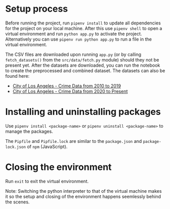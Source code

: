# Setup process

Before running the project, run `pipenv install` to update all dependencies
for the project on your local machine. After this use `pipenv shell` to open
a virtual environment and run `python app.py` to activate the project.
Alternatively you can use `pipenv run python app.py` to run a file in the
virtual environment.

The CSV files are downloaded upon running `app.py` (or by calling
`fetch_datasets()` from the `src/data/fetch.py` module) should they
not be present yet. After the datasets are downloaded, you can run
the notebook to create the preprocessed and combined dataset.
The datasets can also be found here:

* [City of Los Angeles - Crime Data from 2010 to 2019](https://catalog.data.gov/dataset/crime-data-from-2010-to-2019)
* [City of Los Angeles - Crime Data from 2020 to Present](https://catalog.data.gov/dataset/crime-data-from-2020-to-present)

# Installing and uninstalling packages

Use `pipenv install <package-name>` or `pipenv uninstall <package-name>` to
manage the packages.

The `Pipfile` and `Pipfile.lock` are similar to the `package.json` and
`package-lock.json` of `npm` (JavaScript).

# Closing the environment

Run `exit` to exit the virtual environment.

Note: Switching the python interpreter to that of the virtual machine makes it
so the setup and closing of the environment happens seemlessly behind the
scenes.
